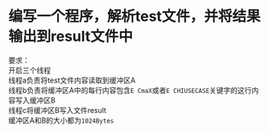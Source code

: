 # 编写一个程序，解析test文件，并将结果输出到result文件中
要求：<br>
开启三个线程<br>
线程a负责将test文件内容读取到缓冲区A<br>
线程b负责将缓冲区A中的每行内容包含`E CmaX`或者`E CHIUSECASE`关键字的这行内容写入缓冲区B<br>
线程c将缓冲区B写入文件result<br>
缓冲区A和B的大小都为`1024Bytes`<br>